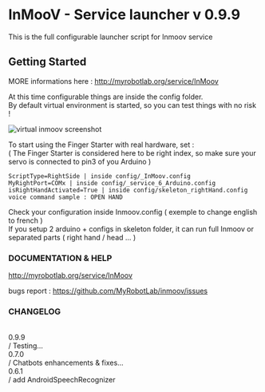 # InMooV - Service launcher v 0.9.9   

This is the full configurable launcher script for Inmoov service

## Getting Started
MORE informations here : http://myrobotlab.org/service/InMoov  
  
At this time configurable things are inside the config folder.  
By default virtual environment is started, so you can test things with no risk !  

![virtual inmoov screenshot](http://www.myai.cloud/pic/virtual.png)
  
To start using the Finger Starter with real hardware, set :  
 ( The Finger Starter is considered here to be right index, so make sure your servo is connected to pin3 of you Arduino )  

```
ScriptType=RightSide | inside config/_InMoov.config  
MyRightPort=COMx | inside config/_service_6_Arduino.config  
isRightHandActivated=True | inside config/skeleton_rightHand.config  
voice command sample : OPEN HAND  
```

Check your configuration inside Inmoov.config ( exemple to change english to french )  
If you setup 2 arduino + configs in skeleton folder, it can run full Inmoov or separated parts ( right hand / head ... )  
   
  
### DOCUMENTATION & HELP  
http://myrobotlab.org/service/InMoov  
  
bugs report : https://github.com/MyRobotLab/inmoov/issues  
  
### CHANGELOG  
   
0.9.9  
/ Testing...  
0.7.0  
/ Chatbots enhancements & fixes...  
0.6.1  
/ add AndroidSpeechRecognizer   

